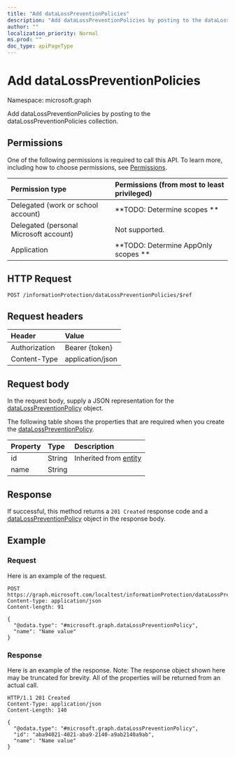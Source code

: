 ```yaml
---
title: "Add dataLossPreventionPolicies"
description: "Add dataLossPreventionPolicies by posting to the dataLossPreventionPolicies collection."
author: ""
localization_priority: Normal
ms.prod: ""
doc_type: apiPageType
---
```


# Add dataLossPreventionPolicies

Namespace: microsoft.graph

Add dataLossPreventionPolicies by posting to the dataLossPreventionPolicies collection.

## Permissions
One of the following permissions is required to call this API. To learn more, including how to choose permissions, see [Permissions](/concepts/permissions-reference.md).

|Permission type|Permissions (from most to least privileged)|
|:---|:---|
|Delegated (work or school account)|**TODO: Determine scopes **|
|Delegated (personal Microsoft account)|Not supported.|
|Application|**TODO: Determine AppOnly scopes **|

## HTTP Request
<!-- {
  "blockType": "ignored"
}
-->
``` http
POST /informationProtection/dataLossPreventionPolicies/$ref
```

## Request headers
|Header|Value|
|:---|:---|
|Authorization|Bearer {token}|
|Content-Type|application/json|

## Request body
In the request body, supply a JSON representation for the [dataLossPreventionPolicy](../resources/datalosspreventionpolicy.md) object.

The following table shows the properties that are required when you create the [dataLossPreventionPolicy](../resources/datalosspreventionpolicy.md).

|Property|Type|Description|
|:---|:---|:---|
|id|String| Inherited from [entity](../resources/entity.md)|
|name|String||



## Response
If successful, this method returns a `201 Created` response code and a [dataLossPreventionPolicy](../resources/datalosspreventionpolicy.md) object in the response body.

## Example

### Request
Here is an example of the request.
<!-- {
  "blockType": "request",
  "name": "create_datalosspreventionpolicy_from_"
}
-->
``` http
POST https://graph.microsoft.com/localtest/informationProtection/dataLossPreventionPolicies
Content-type: application/json
Content-length: 91

{
  "@odata.type": "#microsoft.graph.dataLossPreventionPolicy",
  "name": "Name value"
}
```

### Response
Here is an example of the response. Note: The response object shown here may be truncated for brevity. All of the properties will be returned from an actual call.
<!-- {
  "blockType": "response",
  "truncated": true,
  "@odata.type": "microsoft.graph.datalosspreventionpolicy"
}
-->
``` http
HTTP/1.1 201 Created
Content-Type: application/json
Content-Length: 140

{
  "@odata.type": "#microsoft.graph.dataLossPreventionPolicy",
  "id": "aba94021-4021-aba9-2140-a9ab2140a9ab",
  "name": "Name value"
}
```

